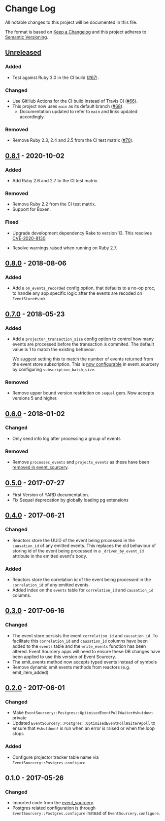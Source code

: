 # Change Log

All notable changes to this project will be documented in this file.

The format is based on [Keep a Changelog](http://keepachangelog.com/)
and this project adheres to [Semantic Versioning](http://semver.org/).

## [Unreleased]
### Added

- Test against Ruby 3.0 in the CI build ([#67]).

### Changed

- Use GitHub Actions for the CI build instead of Travis CI ([#66]).
- This project now uses `main` as its default branch ([#68]).
  - Documentation updated to refer to `main` and links updated accordingly.

### Removed
- Remove Ruby 2.3, 2.4 and 2.5 from the CI test matrix ([#70]).

[#66]: https://github.com/envato/event_sourcery-postgres/pull/66
[#67]: https://github.com/envato/event_sourcery-postgres/pull/67
[#68]: https://github.com/envato/event_sourcery-postgres/pull/68
[#70]: https://github.com/envato/event_sourcery-postgres/pull/70

## [0.8.1] - 2020-10-02
### Added
- Add Ruby 2.6 and 2.7 to the CI test matrix.

### Removed
- Remove Ruby 2.2 from the CI test matrix.
- Support for Boxen.

### Fixed
- Upgrade development dependency Rake to version 13. This resolves
  [CVE-2020-8130](https://github.com/advisories/GHSA-jppv-gw3r-w3q8).

- Resolve warnings raised when running on Ruby 2.7.

## [0.8.0] - 2018-08-06
### Added
- Add a `on_events_recorded` config option, that defaults to a no-op proc, \
  to handle any app specific logic after the events are recoded on `EventStore#sink`

## [0.7.0] - 2018-05-23
### Added
- Add a `projector_transaction_size` config option to control how many events
  are processed before the transaction is commited. The default value is 1 to
  match the existing behavour.

  We suggest setting this to match the number of events returned from the event
  store subscription. This is [now configurable](https://github.com/envato/event_sourcery/pull/197)
  in event_sourcery by configuring `subscription_batch_size`.

### Removed
- Remove upper bound version restriction on `sequel` gem. Now accepts versions
  5 and higher.

## [0.6.0] - 2018-01-02
### Changed

- Only send info log after processing a group of events

### Removed
  - Remove `processes_events` and `projects_events` as these have been [removed
  in event_sourcery](https://github.com/envato/event_sourcery/pull/161).

## [0.5.0] - 2017-07-27
- First Version of YARD documentation.
- Fix Sequel deprecation by globally loading pg extensions

## [0.4.0] - 2017-06-21
### Changed
- Reactors store the UUID of the event being processed in the `causation_id`
  of any emitted events. This replaces the old behaviour of storing id of the
  event being processed in a `_driven_by_event_id` attribute in the emitted
  event's body.

### Added
- Reactors store the correlation id of the event being processed in the
  `correlation_id` of any emitted events.
- Added index on the `events` table for `correlation_id` and `causation_id`
  columns.

## [0.3.0] - 2017-06-16
### Changed
- The event store persists the event `correlation_id` and `causation_id`.
  To facilitate this `correlation_id` and `causation_id` columns have been
  added to the `events` table and the `write_events` function has been
  altered. Event Sourcery apps will need to ensure these DB changes have
  been applied to use this version of Event Sourcery.
- The emit_events method now accepts typed events instead of symbols
- Remove dynamic emit events methods from reactors (e.g. emit_item_added)

## [0.2.0] - 2017-06-01
### Changed
- Make `EventSourcery::Postgres::OptimisedEventPollWaiter#shutdown` private
- Updated `EventSourcery::Postgres::OptimisedEventPollWaiter#poll` to ensure that `#shutdown!` is run when an error is raised
or when the loop stops

### Added
- Configure projector tracker table name via `EventSourcery::Postgres.configure`

## 0.1.0 - 2017-05-26
### Changed
- Imported code from the [event_sourcery](https://github.com/envato/event_sourcery).
- Postgres related configuration is through `EventSourcery::Postgres.configure`
  instead of `EventSourcery.configure`.

[Unreleased]: https://github.com/envato/event_sourcery-postgres/compare/v0.8.1...HEAD
[0.8.1]: https://github.com/envato/event_sourcery-postgres/compare/v0.8.0...v0.8.1
[0.8.0]: https://github.com/envato/event_sourcery-postgres/compare/v0.7.0...v0.8.0
[0.7.0]: https://github.com/envato/event_sourcery-postgres/compare/v0.6.0...v0.7.0
[0.6.0]: https://github.com/envato/event_sourcery-postgres/compare/v0.5.0...v0.6.0
[0.5.0]: https://github.com/envato/event_sourcery-postgres/compare/v0.4.0...v0.5.0
[0.4.0]: https://github.com/envato/event_sourcery-postgres/compare/v0.3.0...v0.4.0
[0.3.0]: https://github.com/envato/event_sourcery-postgres/compare/v0.2.0...v0.3.0
[0.2.0]: https://github.com/envato/event_sourcery-postgres/compare/v0.1.0...v0.2.0
